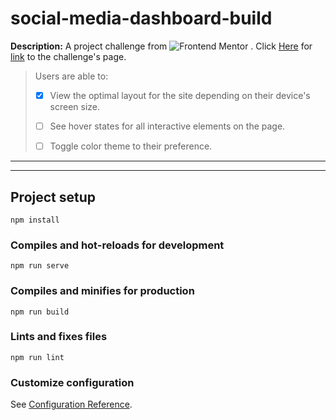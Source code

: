# social-media-dashboard-build

**Description:**
A project challenge from ![Frontend Mentor](https://www.frontendmentor.io/static/images/logo-desktop.svg) . Click [Here](https://www.frontendmentor.io/challenges/url-shortening-api-landing-page-2ce3ob-G) for [link](https://www.frontendmentor.io/challenges/url-shortening-api-landing-page-2ce3ob-G) to the challenge's page.

> Users are able to:
>
> - [x] View the optimal layout for the site depending on their device's screen size.
>
> - [ ] See hover states for all interactive elements on the page.
>
> - [ ] Toggle color theme to their preference.

---

---

## Project setup
```
npm install
```

### Compiles and hot-reloads for development
```
npm run serve
```

### Compiles and minifies for production
```
npm run build
```

### Lints and fixes files
```
npm run lint
```

### Customize configuration
See [Configuration Reference](https://cli.vuejs.org/config/).
